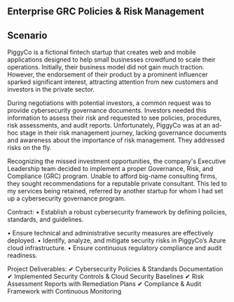 Enterprise GRC Policies & Risk Management
--------------------------------------------------------
Scenario
---------------------------------------------------------
PiggyCo is a fictional fintech startup that creates web and mobile applications designed to help small businesses crowdfund to scale their operations. Initially, their business model did not gain much traction. However, the endorsement of their product by a prominent influencer sparked significant interest, attracting attention from new customers and investors in the private sector.

During negotiations with potential investors, a common request was to provide cybersecurity governance documents. Investors needed this information to assess their risk and requested to see policies, procedures, risk assessments, and audit reports. Unfortunately, PiggyCo was at an ad-hoc stage in their risk management journey, lacking governance documents and awareness about the importance of risk management. They addressed risks on the fly.

Recognizing the missed investment opportunities, the company's Executive Leadership team decided to implement a proper Governance, Risk, and Compliance (GRC) program. Unable to afford big-name consulting firms, they sought recommendations for a reputable private consultant. This led to my services being retained, referred by another startup for whom I had set up a cybersecurity governance program.

Contract:
•	Establish a robust cybersecurity framework by defining policies, standards, and guidelines.

•	Ensure technical and administrative security measures are effectively deployed.
•	Identify, analyze, and mitigate security risks in PiggyCo’s Azure cloud infrastructure.
•	Ensure continuous regulatory compliance and audit readiness.


Project Deliverables: 
✔	Cybersecurity Policies & Standards Documentation 
✔	Implemented Security Controls & Cloud Security Baselines 
✔	Risk Assessment Reports with Remediation Plans 
✔	Compliance & Audit Framework with Continuous Monitoring
